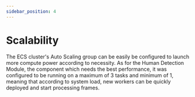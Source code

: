 ```yaml
---
sidebar_position: 4
---
```


# Scalability

The ECS cluster's Auto Scaling group can be easily be configured to launch more compute power according to necessity. As for the Human Detection Module, the component which needs the best performance, it was configured to be running on a maximum of 3 tasks and minimum of 1, meaning that according to system load, new workers can be quickly deployed and start processing frames.